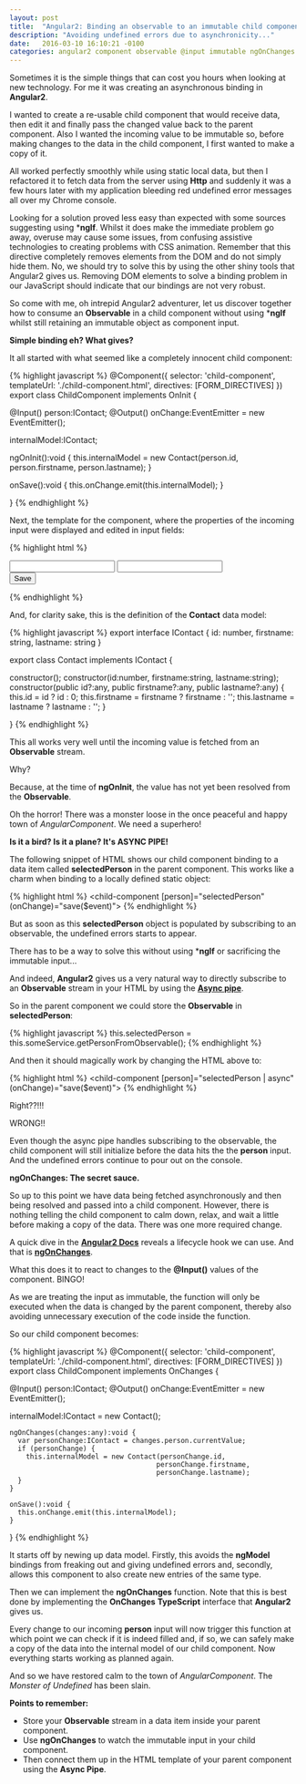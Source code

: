 ```yaml
---
layout: post
title:  "Angular2: Binding an observable to an immutable child component input."
description: "Avoiding undefined errors due to asynchronicity..."
date:   2016-03-10 16:10:21 -0100
categories: angular2 component observable @input immutable ngOnChanges async pipe
---
```


Sometimes it is the simple things that can cost you hours when looking at new technology. For me it was creating an asynchronous
binding in **Angular2**.

I wanted to create a re-usable child component that would receive data, then edit it and finally pass the changed value back to the 
parent component. Also I wanted the incoming value to be immutable so, before making changes to the data in the child
component, I first wanted to make a copy of it.

All worked perfectly smoothly while using static local data, but then I refactored it to fetch data from the server
using **Http** and suddenly it was a few hours later with my application bleeding red undefined error messages all over my
Chrome console.

Looking for a solution proved less easy than expected with some sources suggesting using ***ngIf**. Whilst it does make the 
immediate problem go away, overuse may cause some issues, from 
confusing assistive technologies to creating problems with CSS animation. Remember that this directive completely 
removes elements from the DOM and do not simply hide them. No, we should try to solve this by using the other shiny tools 
that Angular2 gives us. Removing DOM elements to solve a binding problem in our JavaScript should indicate that our
bindings are not very robust.

So come with me, oh intrepid Angular2 adventurer, let us discover together how to consume an **Observable** in a child component
without using ***ngIf** whilst still retaining an immutable object as component input.

**Simple binding eh? What gives?** 

It all started with what seemed like a completely innocent child component:

{% highlight javascript %}
@Component({
  selector: 'child-component',
  templateUrl: './child-component.html',
  directives: [FORM_DIRECTIVES]
})
export class ChildComponent implements OnInit {

  @Input() person:IContact;
  @Output() onChange:EventEmitter<IContact> = new EventEmitter();

  internalModel:IContact;

  ngOnInit():void {
      this.internalModel = new Contact(person.id, 
                                       person.firstname, 
                                       person.lastname);
  }

  onSave():void {
    this.onChange.emit(this.internalModel);
  }

}
{% endhighlight %}

Next, the template for the component, where the properties of the incoming input were displayed and edited in
input fields:

{% highlight html %}
<form (ngSubmit)="onSave()" #personForm="ngForm">
  <div>
      <input [(ngModel)]="internalModel.firstname"
             ngControl="firstname" 
             required>
      <input [(ngModel)]="internalModel.lastname"
             ngControl="lastname" 
             required>
  </div>
  <button type="submit" [disabled]="!personForm.form.valid">Save</button>
</form>
{% endhighlight %}

And, for clarity sake, this is the definition of the **Contact** data model:

{% highlight javascript %}
export interface IContact {
  id: number,
  firstname: string,
  lastname: string
}

export class Contact implements IContact {

  constructor();
  constructor(id:number, firstname:string, lastname:string);
  constructor(public id?:any, public firstname?:any, public lastname?:any) {
    this.id = id ? id : 0;
    this.firstname = firstname ? firstname : '';
    this.lastname = lastname ? lastname : '';
  }

}
{% endhighlight %}

This all works very well until the incoming value is fetched from an **Observable** stream.

Why?

Because, at the time of **ngOnInit**, the value has not yet been resolved from the **Observable**.

Oh the horror! There was a monster loose in the once peaceful and happy town of *AngularComponent*. We need a 
superhero!

**Is it a bird? Is it a plane? It's ASYNC PIPE!**

The following snippet of HTML shows our child component binding to a data item called **selectedPerson**
in the parent component. This works like a charm when binding to a locally defined static object:

{% highlight html %}
<child-component [person]="selectedPerson" 
                 (onChange)="save($event)">
</child-component>
{% endhighlight %}

But as soon as this **selectedPerson** object is populated by subscribing to an observable, the undefined
errors starts to appear.

There has to be a way to solve this without using ***ngIf** or sacrificing the immutable input... 

And indeed, **Angular2** gives us a very natural way to directly subscribe to an **Observable** stream in your HTML 
by using the <a href="https://angular.io/docs/ts/latest/guide/pipes.html" target="_blank">**Async pipe**</a>. 

So in the parent component we could store the **Observable** in **selectedPerson**:

{% highlight javascript %}
this.selectedPerson = this.someService.getPersonFromObservable();
{% endhighlight %}

And then it should magically work by changing the HTML above to:

{% highlight html %}
<child-component [person]="selectedPerson | async" 
                 (onChange)="save($event)">
</child-component>
{% endhighlight %}

Right??!!!

WRONG!!

Even though the async pipe handles subscribing to the observable, the child component will still initialize before
the data hits the the **person** input. And the undefined errors continue to pour out on the console.

**ngOnChanges: The secret sauce.**

So up to this point we have data being fetched asynchronously and then being resolved and passed into a child component. However, 
there is nothing telling the child component to calm down, relax, and wait a little before making a copy of the data. 
There was one more required change.

A quick dive in the <a href="https://angular.io/docs/ts/latest/cheatsheet.html" target="_blank">**Angular2 Docs**</a> 
reveals a lifecycle hook we can use. And that is 
<a href="https://angular.io/docs/ts/latest/api/core/OnChanges-interface.html" target="_blank">**ngOnChanges**</a>.

What this does it to react to changes to the **@Input()** values of the component. BINGO!

As we are treating the input as immutable, the function will only be executed when the data is changed 
by the parent component, thereby also avoiding unnecessary execution of the code inside the function.

So our child component becomes:

{% highlight javascript %}
@Component({
  selector: 'child-component',
  templateUrl: './child-component.html',
  directives: [FORM_DIRECTIVES]
})
export class ChildComponent implements OnChanges {

  @Input() person:IContact;
  @Output() onChange:EventEmitter<IContact> = new EventEmitter();

   internalModel:IContact = new Contact();
  
    ngOnChanges(changes:any):void {
      var personChange:IContact = changes.person.currentValue;
      if (personChange) {
        this.internalModel = new Contact(personChange.id, 
                                        personChange.firstname, 
                                        personChange.lastname);
      }
    }
  
    onSave():void {
      this.onChange.emit(this.internalModel);
    }

}
{% endhighlight %}

It starts off by newing up data model. Firstly, this avoids the **ngModel** bindings from freaking out
and giving undefined errors and, secondly, allows this component to also 
create new entries of the same type.

Then we can implement the **ngOnChanges** function. Note that this is best done by implementing the **OnChanges** 
**TypeScript** interface that **Angular2** gives us.

Every change to our incoming **person** input will now trigger this function at which point we can check if it is indeed 
filled and, if so, we can safely make a copy of the data into the internal model of our child component. Now everything 
starts working as planned again.

And so we have restored calm to the town of *AngularComponent*. The *Monster of Undefined* has been slain.

**Points to remember:**

* Store your **Observable** stream in a data item inside your parent component.
* Use **ngOnChanges** to watch the immutable input in your child component.
* Then connect them up in the HTML template of your parent component using the **Async Pipe**.